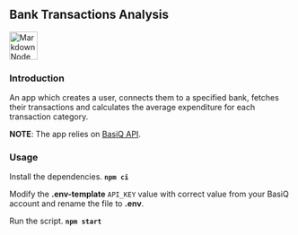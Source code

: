 ## Bank Transactions Analysis
<img src="https://nodejs.org/static/images/logos/nodejs-new-pantone-black.svg"
     alt="Markdown Node icon"
     height="50px"
/>

### Introduction
An app which creates a user, connects them to a specified bank, fetches their transactions and calculates the average expenditure for each transaction category.

**NOTE**: The app relies on [BasiQ API](https://api.basiq.io/reference#getting-started).

### Usage

Install the dependencies.
**`npm ci`**

Modify the **.env-template** `API_KEY` value with correct value from your BasiQ account and rename the file to **.env**.

Run the script. 
**`npm start`**
